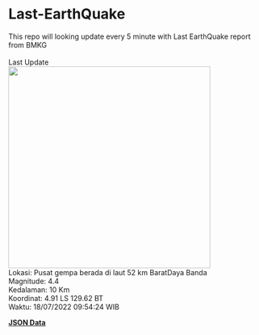# Last-EarthQuake
This repo will looking update every 5 minute with Last EarthQuake report from BMKG
<br>
<br>
Last Update
<br>
<img src="https://ews.bmkg.go.id/TEWS/data/20220718095424.mmi.jpg" width="400"/>
<br>
Lokasi: Pusat gempa berada di laut 52 km BaratDaya Banda <br>
Magnitude: 4.4 <br>
Kedalaman: 10 Km <br>
Koordinat: 4.91 LS 129.62 BT <br>
Waktu: 18/07/2022 09:54:24 WIB <br>

<a href="./data/data.json">**JSON Data**</a>
